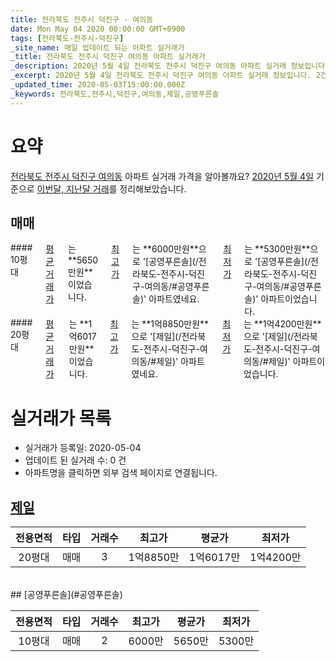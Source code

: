 ```yaml
---
title: 전라북도 전주시 덕진구 - 여의동
date: Mon May 04 2020 00:00:00 GMT+0900
tags: [전라북도-전주시-덕진구]
_site_name: 매일 업데이트 되는 아파트 실거래가
_title: 전라북도 전주시 덕진구 여의동 아파트 실거래가
_description: 2020년 5월 4일 전라북도 전주시 덕진구 여의동 아파트 실거래 정보입니다. 2건 아파트 정보가 있습니다.
_excerpt: 2020년 5월 4일 전라북도 전주시 덕진구 여의동 아파트 실거래 정보입니다. 2건 아파트 정보가 있습니다.
_updated_time: 2020-05-03T15:00:00.000Z
_keywords: 전라북도,전주시,덕진구,여의동,제일,공영푸른솔
---
```





# 요약
<ins>전라북도 전주시 덕진구 여의동</ins> 아파트 실거래 가격을 알아볼까요? <ins>2020년 5월 4일</ins> 기준으로 <ins>이번달, 지난달 거래</ins>를 정리해보았습니다.

## 매매
<div class="container">
<div class="six columns" markdown="1">
#### 10평대
<ins>평균 거래가</ins>는 **5650만원**이었습니다. <ins>최고가</ins>는 **6000만원**으로 '[공영푸른솔](/전라북도-전주시-덕진구-여의동/#공영푸른솔)' 아파트였네요. <ins>최저가</ins>는 **5300만원**으로 '[공영푸른솔](/전라북도-전주시-덕진구-여의동/#공영푸른솔)' 아파트이었습니다.
</div>
<div class="six columns" markdown="1">
#### 20평대
<ins>평균 거래가</ins>는 **1억6017만원**이었습니다. <ins>최고가</ins>는 **1억8850만원**으로 '[제일](/전라북도-전주시-덕진구-여의동/#제일)' 아파트였네요. <ins>최저가</ins>는 **1억4200만원**으로 '[제일](/전라북도-전주시-덕진구-여의동/#제일)' 아파트이었습니다.
</div>
</div>



# 실거래가 목록
- 실거래가 등록일: 2020-05-04
- 업데이트 된 실거래 수: 0 건
- 아파트명을 클릭하면 외부 검색 페이지로 연결됩니다.

## [제일](#제일)

|전용면적|타입|거래수|최고가|평균가|최저가|
|:---:|:---:|:---:|:---:|:---:|:---:|
|20평대|<span class="deal-type-1">매매</span>|3|1억8850만|1억6017만|1억4200만|

<br/>
## [공영푸른솔](#공영푸른솔)

|전용면적|타입|거래수|최고가|평균가|최저가|
|:---:|:---:|:---:|:---:|:---:|:---:|
|10평대|<span class="deal-type-1">매매</span>|2|6000만|5650만|5300만|

<br/>



